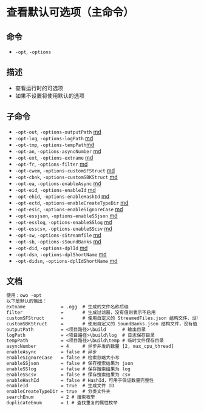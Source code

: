 # 查看默认可选项（主命令）

## 命令
- `-opt`, `-options`

## 描述
- 查看运行时的可选项
- 如果不设置将使用默认的选项

## 子命令
- `-opt-out`, `-options-outputPath` [md](options.outputPath.md)
- `-opt-log`, `-options-logPath` [md](options.setLogPath.md)
- `-opt-tmp`, `-options-tempPath`[md](options.setTempPath.md)
- `-opt-an`, `-options-asyncNumber` [md](options.setAsyncNumber.md)
- `-opt-ext`, `-options-extname` [md](options.setExtname.md)
- `-opt-fr`, `-options-filter` [md](options.setFilter.md)
- `-opt-cwem`, `-options-customSFStruct` [md](options.setCustomSFStruct.md)
- `-opt-cbnk`, `-options-customSBKStruct` [md](options.setCustomSBKStruct.md)
- `-opt-ea`, `-options-enableAsync` [md](options.enableAsync.md)
- `-opt-eid`, `-options-enableId` [md](options.enableId.md)
- `-opt-ehid`, `-options-enableHashId` [md](options.enableHashId.md)
- `-opt-ectd`, `-options-enableCreateTypeDir` [md](options.enableCreateTypeDir.md)
- `-opt-esic`, `-options-enableSIgnoreCase` [md](options.enableSIgnoreCase.md)
- `-opt-essjson`, `-options-enableSSjson` [md](options.enableSSjson.md)
- `-opt-esslog`, `-options-enableSSlog` [md](options.enableSSlog.md)
- `-opt-esscsv`, `-options-enableSScsv` [md](options.enableSSlog.md)
- `-opt-sw`, `-options-sStreamfile` [md](options.searchEnum.md)
- `-opt-sb`, `-options-sSoundBanks` [md](options.searchEnum.md)
- `-opt-did`, `-options-dplId` [md](options.duplicateEnum.md)
- `-opt-dsn`, `-options-dplShortName` [md](options.duplicateEnum.md)
- `-opt-didsn`, `-options-dplIdShortName` [md](options.duplicateEnum.md)

## 文档
```txt
使用：owo -opt
以下是默认的输出：
extname             = .ogg  # 生成的文件名称后缀
filter              =       # 生成过滤器，没有值则表示不启用
customSFStruct      =       # 使用自定义的 StreamedFiles.json 结构文件，没有值则表示不启用
customSBKStruct     =       # 使用自定义的 SoundBanks.json 结构文件，没有值则表示不启用
outputPath          = <项目路径>\build      # 输出目录
logPath             = <项目路径>\build\log  # 日志保存目录
tempPath            = <项目路径>\build\temp # 临时文件保存目录
asyncNumber         = 4     # 异步并发的数量 [2, max_cpu_thread]
enableAsync         = false # 异步
enableSIgnoreCase   = false # 检索忽略大小写
enableSSjson        = false # 保存搜索结果为 json
enableSSlog         = false # 保存搜索结果为 log
enableSScsv         = false # 保存搜索结果为 csv
enableHashId        = false # HashId，可用于保证数量完整性
enableId            = true  # 生成文件 ID
enableCreateTypeDir = true  # 分类文件夹
searchEnum          = 2 # 搜索枚举
duplicateEnum       = 1 # 查找重复的属性枚举
```